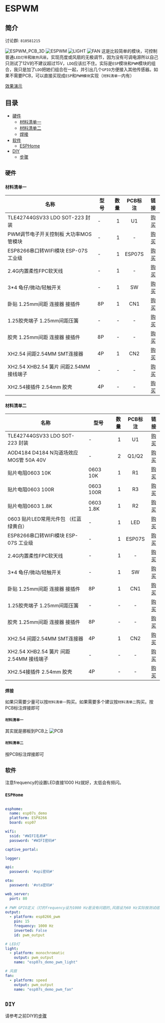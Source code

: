 
# ESPWM

## 简介

讨论群: `810581215`

![ESPWM_PCB_3D](./img/ESPWM_PCB_3D.png)
![ESPWM](./img/ESPWM.jpg)
![LIGHT](./img/LIGHT.jpg)
![FAN](./img/FAN.jpg)
这是比较简单的模块，可控制普通`LED灯带`和`散热风扇`，实现亮度或风扇的无极调节，因为没有可调电源所以自己只测试了12V的不建议超过15V，`LDO`应该扛不住。实际是`ESP`模块和`PWM`模块的组合，我只是加了`LDO`把她们组合在一起，并引出几个`GPIO`方便接入其他传感器。如果不需要PCB，可以直接买现成`ESP`和`PWM模块`实现（`材料清单一`内有）

[效果演示](https://www.bilibili.com/video/BV1wy4y1u7Bx)


## 目录

* [硬件](#硬件)
    * [材料清单一](#材料清单一)
    * [材料清单二](#材料清单二)
    * [焊接](#焊接)
* [软件](#软件)
    * [ESPHome](#ESPHome)
* [DIY](#DIY)
    * [步骤](#步骤)

## `硬件`

### `材料清单一`

| 名称 | 型号 | 数量 | PCB标注 | 链接 |
| ----- | ----- | ----: | :----: | :----: |
| TLE42744GSV33 LDO SOT-223 封装 | - | 1 | U1 | [购买](https://item.taobao.com/item.htm?id=596175129159) |
| PWM调节电子开关控制板 大功率MOS管模块 | - | 1 | - | [购买](https://item.taobao.com/item.htm?id=558594541986) |
| ESP8266串口转WIFI模块 ESP-07S 工业级 | - | 1 | ESP07S | [购买](https://item.taobao.com/item.htm?id=536432661872) |
| 2.4G内置柔性FPC软天线 | - | 1 | - | [购买](https://item.taobao.com/item.htm?id=574057911861) |
| 3*4 龟仔/微动/轻触开关 | - | 1 | SW | [购买](https://item.taobao.com/item.htm?id=546724645617) |
| 卧贴 1.25mm间距 连接器 接插件 | 8P | 1 | CN1 | [购买](https://item.taobao.com/item.htm?id=528819360986) |
| 1.25胶壳端子 1.25mm间距压簧 | - | - | - | [购买](https://item.taobao.com/item.htm?id=528804501334) |
| 胶壳 1.25mm间距 连接器 接插件 | 8P | - | - | [购买](https://item.taobao.com/item.htm?id=528730091171) |
| XH2.54 间距2.54MM SMT连接器 | 4P | 1 | CN2 | [购买](https://item.taobao.com/item.htm?id=553190289846) |
| XH2.54 XHB2.54 簧片 间距2.54MM 接线端子 | - | - | - | [购买](https://item.taobao.com/item.htm?id=522575889276) |
| XH2.54接插件 2.54mm 胶壳 | 4P | - | - | [购买](https://item.taobao.com/item.htm?id=522578104271) |

### `材料清单二`

| 名称 | 型号 | 数量 | PCB标注 | 链接 |
| ----- | ----- | ----: | :----: | :----: |
| TLE42744GSV33 LDO SOT-223 封装 | - | 1 | U1 | [购买](https://item.taobao.com/item.htm?id=596175129159) |
| AOD4184 D4184 N沟道场效应MOS管 50A 40V | - | 2 | Q1/Q2 | [购买](https://item.taobao.com/item.htm?id=621661261124) |
| 贴片电阻0603 10K | 0603 10K | 1 | R1 | [购买](https://item.taobao.com/item.htm?id=642138541174) |
| 贴片电阻0603 100R | 0603 100R | 1 | R3 | [购买](https://item.taobao.com/item.htm?id=642138541174) |
| 贴片电阻0603 1.8K | 0603 1.8K | 1 | R2 | [购买](https://item.taobao.com/item.htm?id=642140285577) |
| 0603 贴片LED常用元件包 （红蓝绿黄白） | - | 1 | LED | [购买](https://item.taobao.com/item.htm?id=526211410115) |
| ESP8266串口转WIFI模块 ESP-07S 工业级 | - | 1 | ESP07S | [购买](https://item.taobao.com/item.htm?id=536432661872) |
| 2.4G内置柔性FPC软天线 | - | 1 | - | [购买](https://item.taobao.com/item.htm?id=574057911861) |
| 3*4 龟仔/微动/轻触开关 | - | 1 | SW | [购买](https://item.taobao.com/item.htm?id=546724645617) |
| 卧贴 1.25mm间距 连接器 接插件 | 8P | 1 | CN1 | [购买](https://item.taobao.com/item.htm?id=528819360986) |
| 1.25胶壳端子 1.25mm间距压簧 | - | - | - | [购买](https://item.taobao.com/item.htm?id=528804501334) |
| 胶壳 1.25mm间距 连接器 接插件 | 8P | - | - | [购买](https://item.taobao.com/item.htm?id=528730091171) |
| XH2.54 间距2.54MM SMT连接器 | 4P | 1 | CN2 | [购买](https://item.taobao.com/item.htm?id=553190289846) |
| XH2.54 XHB2.54 簧片 间距2.54MM 接线端子 | - | - | - | [购买](https://item.taobao.com/item.htm?id=522575889276) |
| XH2.54接插件 2.54mm 胶壳 | 4P | - | - | [购买](https://item.taobao.com/item.htm?id=522578104271) |

### `焊接`

如果只需要少量可以按`材料清单一`购买。如果需要多个建议按`材料清单二`购买。按PCB标注焊接即可

#### `材料清单一`
其实就是挪板到PCB上
![PCB](./img/PCB.png)

#### `材料清单二`

按PCB标注焊接即可

## `软件`

注意frequency的设置LED直接1000 Hz就好，太低会有频闪。

### `ESPHome`

```yaml

esphome:
  name: esp07s_demo
  platform: ESP8266
  board: esp07

wifi:
  ssid: "#WIFI名称#"
  password: "#WIFI密码#"

captive_portal:

logger:

api:
  password: '#api密码#'

ota:
  password: '#ota密码#'

web_server:
  port: 80
  
# PWM GPIO定义（灯的frequency设为1000 Hz是没有问题的,风扇设为60 Hz实际按测试结果为准）
output:
  - platform: esp8266_pwm
    pin: 15
    frequency: 1000 Hz
    inverted: False
    id: pwm_output

# LED灯
light:
  - platform: monochromatic
    output: pwm_output
    name: "esp07s_demo_pwm_light"

# 风扇
fan:
  - platform: speed
    output: pwm_output
    name: "esp07s_demo_pwm_fan"

```

## `DIY`

请参考之前DIY的[步骤](https://github.com/liwei19920307/S5in1#%E6%AD%A5%E9%AA%A4)
